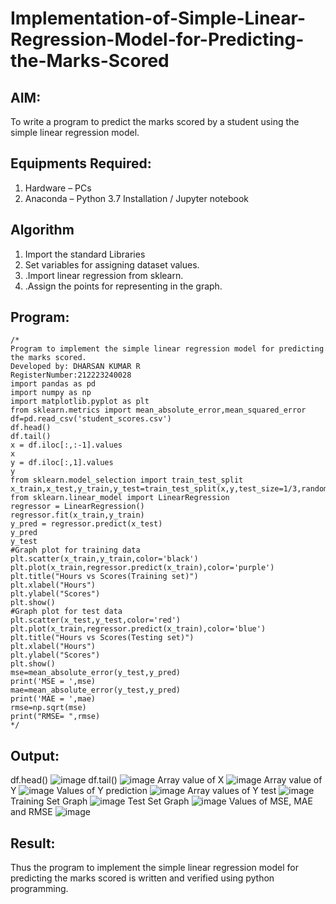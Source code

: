 # Implementation-of-Simple-Linear-Regression-Model-for-Predicting-the-Marks-Scored

## AIM:
To write a program to predict the marks scored by a student using the simple linear regression model.

## Equipments Required:
1. Hardware – PCs
2. Anaconda – Python 3.7 Installation / Jupyter notebook

## Algorithm
1. Import the standard Libraries
2. Set variables for assigning dataset values.
3. .Import linear regression from sklearn.
4. .Assign the points for representing in the graph.

## Program:
```
/*
Program to implement the simple linear regression model for predicting the marks scored.
Developed by: DHARSAN KUMAR R
RegisterNumber:212223240028
import pandas as pd
import numpy as np
import matplotlib.pyplot as plt
from sklearn.metrics import mean_absolute_error,mean_squared_error
df=pd.read_csv('student_scores.csv')
df.head()
df.tail()
x = df.iloc[:,:-1].values
x
y = df.iloc[:,1].values
y
from sklearn.model_selection import train_test_split
x_train,x_test,y_train,y_test=train_test_split(x,y,test_size=1/3,random_state=0)
from sklearn.linear_model import LinearRegression
regressor = LinearRegression()
regressor.fit(x_train,y_train)
y_pred = regressor.predict(x_test)
y_pred
y_test
#Graph plot for training data
plt.scatter(x_train,y_train,color='black')
plt.plot(x_train,regressor.predict(x_train),color='purple')
plt.title("Hours vs Scores(Training set)")
plt.xlabel("Hours")
plt.ylabel("Scores")
plt.show()
#Graph plot for test data
plt.scatter(x_test,y_test,color='red')
plt.plot(x_train,regressor.predict(x_train),color='blue')
plt.title("Hours vs Scores(Testing set)")
plt.xlabel("Hours")
plt.ylabel("Scores")
plt.show()
mse=mean_absolute_error(y_test,y_pred)
print('MSE = ',mse)
mae=mean_absolute_error(y_test,y_pred)
print('MAE = ',mae)
rmse=np.sqrt(mse)
print("RMSE= ",rmse) 
*/
```

## Output:
df.head()
![image](https://github.com/DHARSAN23014208/Implementation-of-Simple-Linear-Regression-Model-for-Predicting-the-Marks-Scored/assets/149365413/55818a2e-0e31-4029-bbb2-47a43d536809)
df.tail()
![image](https://github.com/DHARSAN23014208/Implementation-of-Simple-Linear-Regression-Model-for-Predicting-the-Marks-Scored/assets/149365413/4e4ef5ab-86c2-4639-8ca1-37ce036c47c8)
Array value of X
![image](https://github.com/DHARSAN23014208/Implementation-of-Simple-Linear-Regression-Model-for-Predicting-the-Marks-Scored/assets/149365413/5388da20-0c01-418b-9a9c-e544a4a1f25c)
Array value of Y
![image](https://github.com/DHARSAN23014208/Implementation-of-Simple-Linear-Regression-Model-for-Predicting-the-Marks-Scored/assets/149365413/75698fe1-334b-42c2-9575-a0c71475009f)
Values of Y prediction
![image](https://github.com/DHARSAN23014208/Implementation-of-Simple-Linear-Regression-Model-for-Predicting-the-Marks-Scored/assets/149365413/b86310c9-ed2c-47d7-a633-e86d9df3a602)
Array values of Y test
![image](https://github.com/DHARSAN23014208/Implementation-of-Simple-Linear-Regression-Model-for-Predicting-the-Marks-Scored/assets/149365413/2a2e3830-03f6-4f55-9468-057914ef4bbe)
Training Set Graph
![image](https://github.com/DHARSAN23014208/Implementation-of-Simple-Linear-Regression-Model-for-Predicting-the-Marks-Scored/assets/149365413/ce4c4a8b-07b7-4885-b684-1a7ef1f21e7e)
Test Set Graph
![image](https://github.com/DHARSAN23014208/Implementation-of-Simple-Linear-Regression-Model-for-Predicting-the-Marks-Scored/assets/149365413/c92ea562-783d-4efc-aeeb-3910069b058e)
Values of MSE, MAE and RMSE
![image](https://github.com/DHARSAN23014208/Implementation-of-Simple-Linear-Regression-Model-for-Predicting-the-Marks-Scored/assets/149365413/517293a1-eac6-46a8-aea5-16965e85a80a)

## Result:
Thus the program to implement the simple linear regression model for predicting the marks scored is written and verified using python programming.
